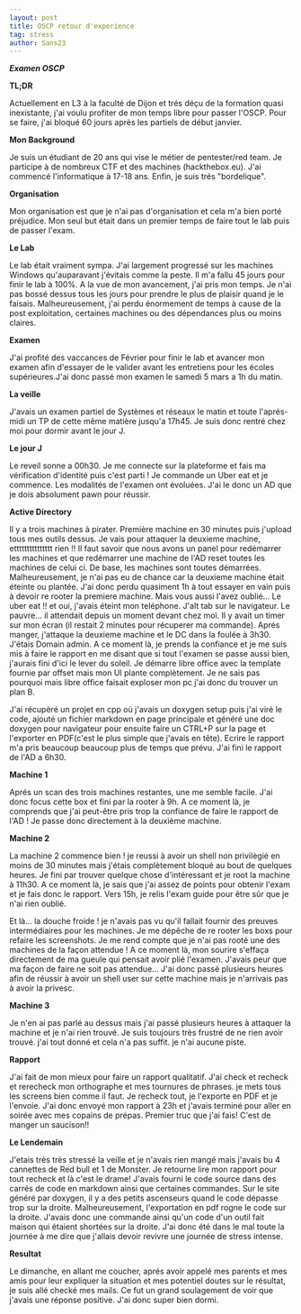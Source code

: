 ```yaml
---
layout: post
title: OSCP retour d'experience
tag: stress
author: Sans23
---
```


**_Examen OSCP_**

**TL;DR**

Actuellement en L3 à la faculté de Dijon et trés déçu de la formation quasi inexistante, j'ai voulu profiter de mon temps libre pour passer l'OSCP. Pour se faire, j'ai bloqué 60 jours après les partiels de début janvier.

**Mon Background**

Je suis un étudiant de 20 ans qui vise le métier de pentester/red team. Je participe à de nombreux CTF et des machines (hackthebox.eu). J'ai commencé l'informatique à 17-18 ans. Enfin, je suis trés "bordelique".

**Organisation**

Mon organisation est que je n'ai pas d'organisation et cela m'a bien porté préjudice. Mon seul but était dans un premier temps de faire tout le lab puis de passer l'exam.

**Le Lab**

Le lab était vraiment sympa. J'ai largement progressé sur les machines Windows qu'auparavant j'évitais comme la peste. Il m'a fallu 45 jours pour finir le lab à 100%. A la vue de mon avancement, j'ai pris mon temps. Je n'ai pas bossé dessus tous les jours pour prendre le plus de plaisir quand je le faisais. Malheureusement, j'ai perdu énormement de temps à cause de la post exploitation, certaines machines ou des dépendances plus ou moins claires.

**Examen**

J'ai profité des vaccances de Février pour finir le lab et avancer mon examen afin d'essayer de le valider avant les entretiens pour les écoles supérieures.J'ai donc passé mon examen le samedi 5 mars a 1h du matin.

**La veille**

J'avais un examen partiel de Systèmes et réseaux le matin et toute l'aprés-midi un TP de cette même matière jusqu'a 17h45. Je suis donc rentré chez moi pour dormir avant le jour J.

**Le jour J**

Le reveil sonne a 00h30. Je me connecte sur la plateforme et fais ma vérification d'identité puis c'est parti ! Je commande un Uber eat et je commence. Les modalités de l'examen ont évoluées. J'ai le donc un AD que je dois absolument pawn pour réussir.

**Active Directory**

Il y a trois machines à pirater. Première machine en 30 minutes puis j'upload tous mes outils dessus. Je vais pour attaquer la deuxieme machine, ettttttttttttttt rien !!
Il faut savoir que nous avons un panel pour redémarrer les machines et que redémarrer une machine de l'AD reset toutes les machines de celui ci. De base, les machines sont toutes démarrées. Malheureusement, je n'ai pas eu de chance car la deuxieme machine était éteinte ou plantée. J'ai donc perdu quasiment 1h à tout essayer en vain puis à devoir re rooter la premiere machine.
Mais vous aussi l'avez oublié... Le uber eat !! et oui, j'avais éteint mon teléphone. J'alt tab sur le navigateur. Le pauvre... il attendait depuis un moment devant chez moi. Il y avait un timer sur mon écran (il restait 2 minutes pour récuperer ma commande). Aprés manger, j'attaque la deuxieme machine et le DC dans la foulée à 3h30. J'étais Domain admin. A ce moment là, je prends la confiance et je me suis mis à faire le rapport en me disant que si tout l'examen se passe aussi bien, j'aurais fini d'ici le lever du soleil. Je démarre libre office avec la template fournie par offset mais mon UI plante complètement. Je ne sais pas pourquoi mais libre office faisait exploser mon pc j'ai donc du trouver un plan B.

J'ai récupèré un projet en cpp où j'avais un doxygen setup puis j'ai viré le code, ajouté un fichier markdown en page principale et généré une doc doxygen pour navigateur pour ensuite faire un CTRL+P sur la page et l'exporter en PDF(c'est le plus simple que j'avais en tête).
Ecrire le rapport m'a pris beaucoup beaucoup plus de temps que prévu. J'ai fini le rapport de l'AD a 6h30.

**Machine 1**

Aprés un scan des trois machines restantes, une me semble facile. J'ai donc focus cette box et fini par la rooter à 9h. A ce moment là, je comprends que j'ai peut-être pris trop la confiance de faire le rapport de l'AD ! Je passe donc directement à la deuxième machine.

**Machine 2**

La machine 2 commence bien ! je reussi à avoir un shell non privilègié en moins de 30 minutes mais j'étais complètement bloqué au bout de quelques heures. Je fini par trouver quelque chose d'intéressant et je root la machine à 11h30.
A ce moment là, je sais que j'ai assez de points pour obtenir l'exam  et je fais donc le rapport. Vers 15h, je relis l'exam guide pour être sûr que je n'ai rien oublié.

Et là... la douche froide ! je n'avais pas vu qu'il fallait fournir des preuves intermédiaires pour les machines. Je me dépêche de re rooter les boxs pour refaire les screenshots. Je me rend compte que je n'ai pas rooté une des machines de la façon attendue !  A ce moment là, mon sourire s'effaça directement de ma gueule qui pensait avoir plié l'examen. J'avais peur que ma façon de faire ne soit pas attendue... J'ai donc passé plusieurs heures afin de réussir à avoir un shell user sur cette machine mais je n'arrivais pas à avoir la privesc.

**Machine 3**

Je n'en ai pas parlé au dessus mais j'ai passé plusieurs heures à attaquer la machine et je n'ai rien trouvé. Je suis toujours très frustré de ne rien avoir trouvé. j'ai tout donné et cela n'a pas suffit. je n'ai aucune piste.

**Rapport**

J'ai fait de mon mieux pour faire un rapport qualitatif. J'ai check et recheck et rerecheck mon orthographe et mes tournures de phrases. je mets tous les screens bien comme il faut. Je recheck tout, je l'exporte en PDF et je l'envoie.
J'ai donc envoyé mon rapport à 23h et j'avais terminé pour aller en soirée avec mes copains de prépas. Premier truc que j'ai fais! C'est de manger un saucison!!

**Le Lendemain**

J'etais très très stressé la veille et je n'avais rien mangé mais j'avais bu 4 cannettes de Red bull et 1 de Monster. Je retourne lire mon rapport pour tout recheck et là c'est le drame! J'avais fourni le code source dans des carrés de code en markdown ainsi que certaines commandes. Sur le site généré par doxygen, il y a des petits ascenseurs quand le code dépasse trop sur la droite. Malheureusement, l'exportation en pdf rogne le code sur la droite. J'avais donc une commande ainsi qu'un code d'un outil fait maison qui étaient shortées sur la droite. J'ai donc été dans le mal toute la journée à me dire que j'allais devoir revivre une journée de stress intense.

**Resultat**

Le dimanche, en allant me coucher, aprés avoir appelé mes parents et mes amis pour leur expliquer la situation et mes potentiel doutes sur le résultat, je suis allé checké mes mails. Ce fut un grand soulagement de voir que j'avais une réponse positive. J'ai donc super bien dormi.
